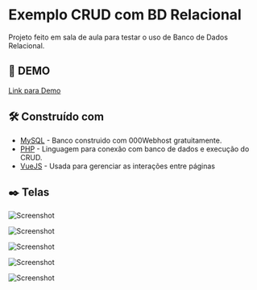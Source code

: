# Exemplo CRUD com BD Relacional

Projeto feito em sala de aula para testar o uso de Banco de Dados Relacional.

## 🚀 DEMO

[Link para Demo](https://jogobddr.000webhostapp.com)

## 🛠️ Construído com

* [MySQL](https://www.000webhost.com/) - Banco construido com 000Webhost gratuitamente.
* [PHP](https://www.php.net/) - Linguagem para conexão com banco de dados e execução do CRUD.
* [VueJS](https://vuejs.org/) - Usada para gerenciar as interações entre páginas

## ✒️ Telas

![Screenshot](Screenshot_1.png)

![Screenshot](Screenshot_2.png)

![Screenshot](Screenshot_3.png)

![Screenshot](Screenshot_4.png)

![Screenshot](Screenshot_5.png)

